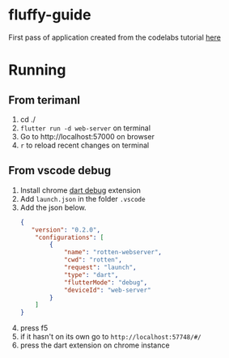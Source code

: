 # fluffy-guide
First pass of application created from the codelabs tutorial [here](https://codelabs.developers.google.com/codelabs/flutter-codelab-first#8)

# Running
## From terimanl
1. cd ./<rotten>
2. `flutter run -d web-server` on terminal
3. Go to http://localhost:57000 on browser
4. `r` to reload recent changes on terminal

## From vscode debug
1. Install chrome [dart debug](https://chrome.google.com/webstore/detail/dart-debug-extension/eljbmlghnomdjgdjmbdekegdkbabckhm/related?hl=en) extension
2. Add `launch.json` in the folder `.vscode`
3. Add the json below.
    ```JSON
    {
       "version": "0.2.0",
        "configurations": [
            {
                "name": "rotten-webserver",
                "cwd": "rotten",
                "request": "launch",
                "type": "dart",
                "flutterMode": "debug",
                "deviceId": "web-server"
            }
        ]
    }
    ```
4. press f5
5. if it hasn't on its own go to `http://localhost:57748/#/`
6. press the dart extension on chrome instance